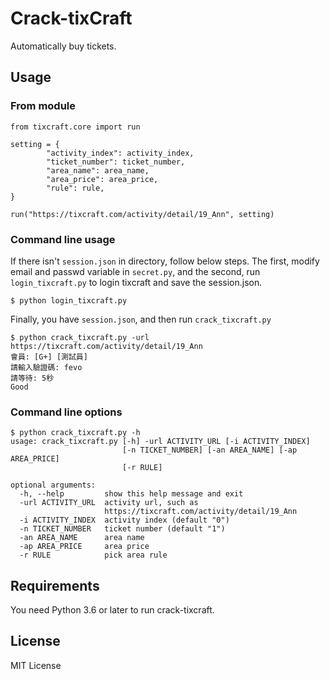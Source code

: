 Crack-tixCraft
===
Automatically buy tickets.

Usage
---

### From module

```python=
from tixcraft.core import run

setting = {
        "activity_index": activity_index,
        "ticket_number": ticket_number,
        "area_name": area_name,
        "area_price": area_price,
        "rule": rule,
}

run("https://tixcraft.com/activity/detail/19_Ann", setting)
```

### Command line usage

If there isn't `session.json` in directory, follow below steps.
The first, modify email and passwd variable in `secret.py`,
and the second, run `login_tixcraft.py` to login tixcraft and save the session.json.
```
$ python login_tixcraft.py
```

Finally, you have `session.json`, and then run `crack_tixcraft.py`
```
$ python crack_tixcraft.py -url https://tixcraft.com/activity/detail/19_Ann
會員: [G+] [測試員]
請輸入驗證碼: fevo
請等待: 5秒
Good
```

### Command line options

```
$ python crack_tixcraft.py -h
usage: crack_tixcraft.py [-h] -url ACTIVITY_URL [-i ACTIVITY_INDEX]
                         [-n TICKET_NUMBER] [-an AREA_NAME] [-ap AREA_PRICE]
                         [-r RULE]

optional arguments:
  -h, --help         show this help message and exit
  -url ACTIVITY_URL  activity url, such as
                     https://tixcraft.com/activity/detail/19_Ann
  -i ACTIVITY_INDEX  activity index (default "0")
  -n TICKET_NUMBER   ticket number (default "1")
  -an AREA_NAME      area name
  -ap AREA_PRICE     area price
  -r RULE            pick area rule
```

Requirements
---
You need Python 3.6 or later to run crack-tixcraft.

License
---
MIT License